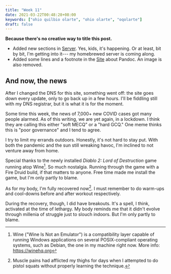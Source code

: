 ```yaml
---
title: "Week 11"
date: 2021-03-22T00:48:28+08:00
keywords: ["ohio quilbio olarte", "ohio olarte", "oqolarte"]
draft: false
---
```

**Because there's no creative way to title this post.**

- Added new sections in [Server](/server/).
Yes, kids, it's happening.
Or at least, bit by bit, I'm getting into it---
my homebrewed server is coming along.
- Added some lines and a footnote in the [Site](/site/) about Pandoc.
An image is also removed.

## And now, the news

After I changed the DNS for this site, something went off:
the site goes down every update, only to go back up in a few hours.
I'll be fiddling still with my DNS registrar, but it is what it is for the moment.

Some time this week, the news of 7,000+ new COVID cases got many people alarmed.
As of this writing, we are yet again, in a lockdown.
I think they are calling this either "soft MECQ" or a "hard GCQ."
One meme thinks this is "poor governance" and I tend to agree.

I try to limit my errands outdoors.
Honestly, it's not hard to stay put.
With both the pandemic and the sun still wreaking havoc, I'm inclined to not venture away from home.

Special thanks to the newly installed *Diablo 2: Lord of Destruction* game running atop Wine[^wine].
So much nostalgia.
Running through the game with a Fire Druid build, if that matters to anyone.
Free time made me install the game, but I'm only partly to blame.

As for my body, I'm fully recovered now[^pain].
I must remember to do warm-ups and cool-downs before and after workout respectively.

[^pain]: Muscle pains had afflicted my thighs for days when I attempted to do pistol squats without properly learning the technique.

During the recovery, though, I did have breakouts.
It's a spell, I think, activated at the time of lethargy.
My body reminds me that it didn't evolve through millenia of struggle just to slouch indoors.
But I'm only partly to blame.


[^wine]: Wine ("Wine Is Not an Emulator") is a compatibility layer capable of running Windows applications on several POSIX-compliant operating systems, such as Debian, the one in my machine right now.
More info: https://winehq.org
